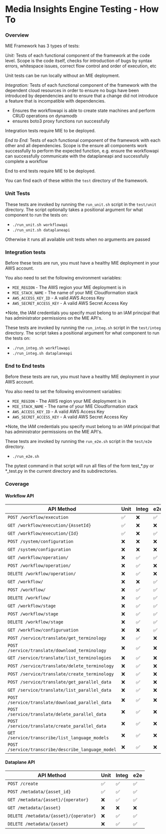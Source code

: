 # Media Insights Engine Testing - How To

### Overview

MIE Framework has 3 types of tests:


*Unit:* Tests of each functional component of the framework at the code level. Scope is the code itself, checks for introduction of bugs by syntax errors, whitespace issues, correct flow control and order of execution, etc

Unit tests can be run locally without an MIE deployment. 

*Integration:* Tests of each functional component of the framework with the dependent cloud resources in order to ensure no bugs have been introduced by dependencies and to ensure that a change did not introduce a feature that is incompatible with dependencies.

* Ensures the workflowapi is able to create state machines and perform CRUD operations on dynamodb
* ensures boto3 proxy functions run successfully

Integration tests require MIE to be deployed.  

*End to End:* Tests of each functional component of the framework with each other and all dependencies. Scope is the ensure all components work successfully to perform the expected function, e.g. ensure the workflowapi can successfully communicate with the dataplaneapi and successfully complete a workflow

End to end tests require MIE to be deployed. 


You can find each of these within the `test` directory of the framework.


### Unit Tests

These tests are invoked by running the `run_unit.sh` script in the `test/unit` directory. The script optionally takes a
positional argument for what component to run the tests on: 
* `./run_unit.sh workflowapi` 
* `./run_unit.sh dataplaneapi`

Otherwise it runs all available unit tests when no arguments are passed


### Integration tests

Before these tests are run, you must have a healthy MIE deployment in your
AWS account.

You also need to set the following environment variables:

* `MIE_REGION` - The AWS region your MIE deployment is in
* `MIE_STACK_NAME` - The name of your MIE Cloudformation stack
* `AWS_ACCESS_KEY_ID` - A valid AWS Access Key
* `AWS_SECRET_ACCESS_KEY` - A valid AWS Secret Access Key

*Note, the IAM credentials you specify must belong to an IAM principal that
has administrator permissions on the MIE API's.  

These tests are invoked by running the `run_integ.sh` script in the `test/integ` directory. The script takes a
positional argument for what component to run the tests on: 
* `./run_integ.sh workflowapi` 
* `./run_integ.sh dataplaneapi` 


### End to End tests

Before these tests are run, you must have a healthy MIE deployment in your
AWS account.

You also need to set the following environment variables:

* `MIE_REGION` - The AWS region your MIE deployment is in
* `MIE_STACK_NAME` - The name of your MIE Cloudformation stack
* `AWS_ACCESS_KEY_ID` - A valid AWS Access Key
* `AWS_SECRET_ACCESS_KEY` - A valid AWS Secret Access Key

*Note, the IAM credentials you specify must belong to an IAM principal that
has administrator permissions on the MIE API's.  

These tests are invoked by running the `run_e2e.sh` script in the `test/e2e` directory.  
* `./run_e2e.sh`

The pytest command in that script will run all files of the form test_*.py or *_test.py in the current directory and its subdirectories.

### Coverage

#### Workflow API

| API Method | Unit | Integ | e2e |
| ------------- | ------------- | ---------- | -------- |
| `POST /workflow/execution`  | ✅ | ❌ | ✅
| `GET /workflow/execution/{AssetId}`  | ✅ | ❌ | ❌
| `GET /workflow/execution/{Id}`  | ✅ | ❌ | ✅
| `POST /system/configuration`  | ❌ | ❌ | ❌
| `GET /system/configuration`  | ❌ | ❌ | ❌
| `GET /workflow/operation/`  | ❌ | ✅ | ✅
| `POST /workflow/operation/`  | ❌ | ✅ | ❌
| `DELETE /workflow/operation/`  | ❌ | ✅ | ❌
| `GET /workflow/`  | ❌ | ❌ | ✅
| `POST /workflow/`  | ❌ | ✅ | ✅
| `DELETE /workflow/`  | ❌ | ✅ | ✅
| `GET /workflow/stage`  | ❌ | ✅ | ✅
| `POST /workflow/stage`  | ❌ | ✅ | ✅
| `DELETE /workflow/stage`  | ❌ | ✅ | ✅
| `GET /workflow/configuruation`  | ❌ | ❌ | ✅
| `POST /service/translate/get_terminology`  | ❌ | ✅ | ❌
| `POST /service/translate/download_terminology`  | ❌ | ✅ | ❌
| `GET /service/translate/list_terminologies`  | ❌ | ✅ | ❌
| `POST /service/translate/delete_terminology`  | ❌ | ✅ | ❌
| `POST /service/translate/create_terminology`  | ❌ | ✅ | ❌
| `POST /service/translate/get_parallel_data`  | ❌ | ✅ | ❌
| `GET /service/translate/list_parallel_data`  | ❌ | ✅ | ❌
| `POST /service/translate/download_parallel_data`  | ❌ | ✅ | ❌
| `POST /service/translate/delete_parallel_data`  | ❌ | ✅ | ❌
| `POST /service/translate/create_parallel_data`  | ❌ | ✅ | ❌
| `GET /service/transcribe/list_language_models`  | ❌ | ✅ | ❌
| `POST /service/transcribe/describe_language_model`  | ❌ | ✅ | ❌


#### Dataplane API

| API Method | Unit | Integ | e2e |
| ------------- | ------------- | ---------- | -------- |
| `POST /create`  | ✅ | ✅ | ✅
| `POST /metadata/{asset_id}`  | ✅ | ✅ | ✅
| `GET /metadata/{asset}/{operator}`  | ❌ | ✅ | ✅
| `GET /metadata/{asset}`  | ❌ | ❌ | ❌
| `DELETE /metadata/{asset}/{operator}`  | ❌ | ✅ | ✅
| `DELETE /metadata/{asset}`  | ❌ | ✅ | ✅
